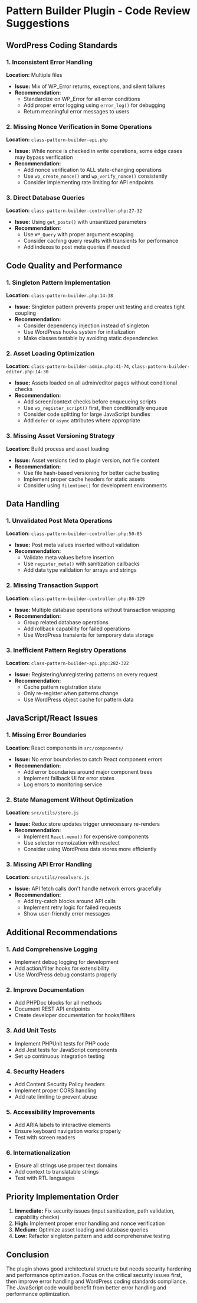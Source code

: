 # Pattern Builder Plugin - Code Review Suggestions

## WordPress Coding Standards

### 1. Inconsistent Error Handling
**Location:** Multiple files
- **Issue:** Mix of WP_Error returns, exceptions, and silent failures
- **Recommendation:**
  - Standardize on WP_Error for all error conditions
  - Add proper error logging using `error_log()` for debugging
  - Return meaningful error messages to users

### 2. Missing Nonce Verification in Some Operations
**Location:** `class-pattern-builder-api.php`
- **Issue:** While nonce is checked in write operations, some edge cases may bypass verification
- **Recommendation:**
  - Add nonce verification to ALL state-changing operations
  - Use `wp_create_nonce()` and `wp_verify_nonce()` consistently
  - Consider implementing rate limiting for API endpoints

### 3. Direct Database Queries
**Location:** `class-pattern-builder-controller.php:27-32`
- **Issue:** Using `get_posts()` with unsanitized parameters
- **Recommendation:**
  - Use `WP_Query` with proper argument escaping
  - Consider caching query results with transients for performance
  - Add indexes to post meta queries if needed

## Code Quality and Performance

### 1. Singleton Pattern Implementation
**Location:** `class-pattern-builder.php:14-38`
- **Issue:** Singleton pattern prevents proper unit testing and creates tight coupling
- **Recommendation:**
  - Consider dependency injection instead of singleton
  - Use WordPress hooks system for initialization
  - Make classes testable by avoiding static dependencies

### 2. Asset Loading Optimization
**Location:** `class-pattern-builder-admin.php:41-74`, `class-pattern-builder-editor.php:14-30`
- **Issue:** Assets loaded on all admin/editor pages without conditional checks
- **Recommendation:**
  - Add screen/context checks before enqueueing scripts
  - Use `wp_register_script()` first, then conditionally enqueue
  - Consider code splitting for large JavaScript bundles
  - Add `defer` or `async` attributes where appropriate

### 3. Missing Asset Versioning Strategy
**Location:** Build process and asset loading
- **Issue:** Asset versions tied to plugin version, not file content
- **Recommendation:**
  - Use file hash-based versioning for better cache busting
  - Implement proper cache headers for static assets
  - Consider using `filemtime()` for development environments

## Data Handling

### 1. Unvalidated Post Meta Operations
**Location:** `class-pattern-builder-controller.php:50-85`
- **Issue:** Post meta values inserted without validation
- **Recommendation:**
  - Validate meta values before insertion
  - Use `register_meta()` with sanitization callbacks
  - Add data type validation for arrays and strings

### 2. Missing Transaction Support
**Location:** `class-pattern-builder-controller.php:86-129`
- **Issue:** Multiple database operations without transaction wrapping
- **Recommendation:**
  - Group related database operations
  - Add rollback capability for failed operations
  - Use WordPress transients for temporary data storage

### 3. Inefficient Pattern Registry Operations
**Location:** `class-pattern-builder-api.php:282-322`
- **Issue:** Registering/unregistering patterns on every request
- **Recommendation:**
  - Cache pattern registration state
  - Only re-register when patterns change
  - Use WordPress object cache for pattern data

## JavaScript/React Issues

### 1. Missing Error Boundaries
**Location:** React components in `src/components/`
- **Issue:** No error boundaries to catch React component errors
- **Recommendation:**
  - Add error boundaries around major component trees
  - Implement fallback UI for error states
  - Log errors to monitoring service

### 2. State Management Without Optimization
**Location:** `src/utils/store.js`
- **Issue:** Redux store updates trigger unnecessary re-renders
- **Recommendation:**
  - Implement `React.memo()` for expensive components
  - Use selector memoization with reselect
  - Consider using WordPress data stores more efficiently

### 3. Missing API Error Handling
**Location:** `src/utils/resolvers.js`
- **Issue:** API fetch calls don't handle network errors gracefully
- **Recommendation:**
  - Add try-catch blocks around API calls
  - Implement retry logic for failed requests
  - Show user-friendly error messages

## Additional Recommendations

### 1. Add Comprehensive Logging
- Implement debug logging for development
- Add action/filter hooks for extensibility
- Use WordPress debug constants properly

### 2. Improve Documentation
- Add PHPDoc blocks for all methods
- Document REST API endpoints
- Create developer documentation for hooks/filters

### 3. Add Unit Tests
- Implement PHPUnit tests for PHP code
- Add Jest tests for JavaScript components
- Set up continuous integration testing

### 4. Security Headers
- Add Content Security Policy headers
- Implement proper CORS handling
- Add rate limiting to prevent abuse

### 5. Accessibility Improvements
- Add ARIA labels to interactive elements
- Ensure keyboard navigation works properly
- Test with screen readers

### 6. Internationalization
- Ensure all strings use proper text domains
- Add context to translatable strings
- Test with RTL languages

## Priority Implementation Order

1. **Immediate:** Fix security issues (input sanitization, path validation, capability checks)
2. **High:** Implement proper error handling and nonce verification
3. **Medium:** Optimize asset loading and database queries
4. **Low:** Refactor singleton pattern and add comprehensive testing

## Conclusion

The plugin shows good architectural structure but needs security hardening and performance optimization. Focus on the critical security issues first, then improve error handling and WordPress coding standards compliance. The JavaScript code would benefit from better error handling and performance optimization.
